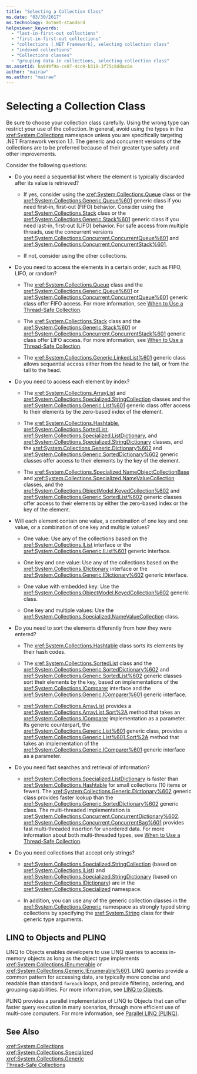 ```yaml
---
title: "Selecting a Collection Class"
ms.date: "03/30/2017"
ms.technology: dotnet-standard
helpviewer_keywords: 
  - "last-in-first-out collections"
  - "first-in-first-out collections"
  - "collections [.NET Framework], selecting collection class"
  - "indexed collections"
  - "Collections classes"
  - "grouping data in collections, selecting collection class"
ms.assetid: ba049f9a-ce87-4cc4-b319-3f75c8ddac8a
author: "mairaw"
ms.author: "mairaw"
---
```

# Selecting a Collection Class
Be sure to choose your collection class carefully. Using the wrong type can restrict your use of the collection. In general, avoid using the types in the <xref:System.Collections> namespace unless you are specifically targeting .NET Framework version 1.1. The generic and concurrent versions of the collections are to be preferred because of their greater type safety and other improvements.  
  
 Consider the following questions:  
  
- Do you need a sequential list where the element is typically discarded after its value is retrieved?  
  
  - If yes, consider using the <xref:System.Collections.Queue> class or the <xref:System.Collections.Generic.Queue%601> generic class if you need first-in, first-out (FIFO) behavior. Consider using the <xref:System.Collections.Stack> class or the <xref:System.Collections.Generic.Stack%601> generic class if you need last-in, first-out (LIFO) behavior. For safe access from multiple threads, use the concurrent versions <xref:System.Collections.Concurrent.ConcurrentQueue%601> and <xref:System.Collections.Concurrent.ConcurrentStack%601>.  
  
  - If not, consider using the other collections.  
  
- Do you need to access the elements in a certain order, such as FIFO, LIFO, or random?  
  
  - The <xref:System.Collections.Queue> class and the <xref:System.Collections.Generic.Queue%601> or <xref:System.Collections.Concurrent.ConcurrentQueue%601> generic class offer FIFO access. For more information, see [When to Use a Thread-Safe Collection](../../../docs/standard/collections/thread-safe/when-to-use-a-thread-safe-collection.md).  
  
  - The <xref:System.Collections.Stack> class and the <xref:System.Collections.Generic.Stack%601> or <xref:System.Collections.Concurrent.ConcurrentStack%601> generic class offer LIFO access. For more information, see [When to Use a Thread-Safe Collection](../../../docs/standard/collections/thread-safe/when-to-use-a-thread-safe-collection.md).  
  
  - The <xref:System.Collections.Generic.LinkedList%601> generic class allows sequential access either from the head to the tail, or from the tail to the head.  
  
- Do you need to access each element by index?  
  
  - The <xref:System.Collections.ArrayList> and <xref:System.Collections.Specialized.StringCollection> classes and the <xref:System.Collections.Generic.List%601> generic class offer access to their elements by the zero-based index of the element.  
  
  - The <xref:System.Collections.Hashtable>, <xref:System.Collections.SortedList>, <xref:System.Collections.Specialized.ListDictionary>, and <xref:System.Collections.Specialized.StringDictionary> classes, and the <xref:System.Collections.Generic.Dictionary%602> and <xref:System.Collections.Generic.SortedDictionary%602> generic classes offer access to their elements by the key of the element.  
  
  - The <xref:System.Collections.Specialized.NameObjectCollectionBase> and <xref:System.Collections.Specialized.NameValueCollection> classes, and the <xref:System.Collections.ObjectModel.KeyedCollection%602> and <xref:System.Collections.Generic.SortedList%602> generic classes offer access to their elements by either the zero-based index or the key of the element.  
  
- Will each element contain one value, a combination of one key and one value, or a combination of one key and multiple values?  
  
  - One value: Use any of the collections based on the <xref:System.Collections.IList> interface or the <xref:System.Collections.Generic.IList%601> generic interface.  
  
  - One key and one value: Use any of the collections based on the <xref:System.Collections.IDictionary> interface or the <xref:System.Collections.Generic.IDictionary%602> generic interface.  
  
  - One value with embedded key: Use the <xref:System.Collections.ObjectModel.KeyedCollection%602> generic class.  
  
  - One key and multiple values: Use the <xref:System.Collections.Specialized.NameValueCollection> class.  
  
- Do you need to sort the elements differently from how they were entered?  
  
  - The <xref:System.Collections.Hashtable> class sorts its elements by their hash codes.  
  
  - The <xref:System.Collections.SortedList> class and the <xref:System.Collections.Generic.SortedDictionary%602> and <xref:System.Collections.Generic.SortedList%602> generic classes sort their elements by the key, based on implementations of the <xref:System.Collections.IComparer> interface and the <xref:System.Collections.Generic.IComparer%601> generic interface.  
  
  - <xref:System.Collections.ArrayList> provides a <xref:System.Collections.ArrayList.Sort%2A> method that takes an <xref:System.Collections.IComparer> implementation as a parameter. Its generic counterpart, the <xref:System.Collections.Generic.List%601> generic class, provides a <xref:System.Collections.Generic.List%601.Sort%2A> method that takes an implementation of the <xref:System.Collections.Generic.IComparer%601> generic interface as a parameter.  
  
- Do you need fast searches and retrieval of information?  
  
  - <xref:System.Collections.Specialized.ListDictionary> is faster than <xref:System.Collections.Hashtable> for small collections (10 items or fewer). The <xref:System.Collections.Generic.Dictionary%602> generic class provides faster lookup than the <xref:System.Collections.Generic.SortedDictionary%602> generic class. The multi-threaded implementation is <xref:System.Collections.Concurrent.ConcurrentDictionary%602>. <xref:System.Collections.Concurrent.ConcurrentBag%601> provides fast multi-threaded insertion for unordered data. For more information about both multi-threaded types, see [When to Use a Thread-Safe Collection](../../../docs/standard/collections/thread-safe/when-to-use-a-thread-safe-collection.md).  
  
- Do you need collections that accept only strings?  
  
  - <xref:System.Collections.Specialized.StringCollection> (based on <xref:System.Collections.IList>) and <xref:System.Collections.Specialized.StringDictionary> (based on <xref:System.Collections.IDictionary>) are in the <xref:System.Collections.Specialized> namespace.  
  
  - In addition, you can use any of the generic collection classes in the <xref:System.Collections.Generic> namespace as strongly typed string collections by specifying the <xref:System.String> class for their generic type arguments.  
  
## LINQ to Objects and PLINQ  
 LINQ to Objects enables developers to use LINQ queries to access in-memory objects as long as the object type implements <xref:System.Collections.IEnumerable> or <xref:System.Collections.Generic.IEnumerable%601>. LINQ queries provide a common pattern for accessing data, are typically more concise and readable than standard `foreach` loops, and provide filtering, ordering, and grouping capabilities. For more information, see [LINQ to Objects](https://msdn.microsoft.com/library/73cafe73-37cf-46e7-bfa7-97c7eea7ced9).  
  
 PLINQ provides a parallel implementation of LINQ to Objects that can offer faster query execution in many scenarios, through more efficient use of multi-core computers. For more information, see [Parallel LINQ (PLINQ)](../../../docs/standard/parallel-programming/parallel-linq-plinq.md).  
  
## See Also  
 <xref:System.Collections>  
 <xref:System.Collections.Specialized>  
 <xref:System.Collections.Generic>  
 [Thread-Safe Collections](../../../docs/standard/collections/thread-safe/index.md)
